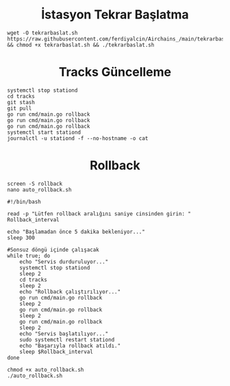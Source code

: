 <h1 align="center">İstasyon Tekrar Başlatma</h1>

```
wget -O tekrarbaslat.sh https://raw.githubusercontent.com/ferdiyalcin/Airchains_/main/tekrarbaslat.sh && chmod +x tekrarbaslat.sh && ./tekrarbaslat.sh
```

<h1 align="center">Tracks Güncelleme</h1>

```console
systemctl stop stationd
cd tracks
git stash
git pull
go run cmd/main.go rollback
go run cmd/main.go rollback
go run cmd/main.go rollback
systemctl start stationd
journalctl -u stationd -f --no-hostname -o cat
```

<!--[Buradan kopyala](https://github.com/ferdiyalcin/Airchains_/blob/main/tekrarbaslat.sh) -->

<h1 align="center">Rollback</h1>

```console
screen -S rollback
nano auto_rollback.sh
```


```
#!/bin/bash

read -p "Lütfen rollback aralığını saniye cinsinden girin: " Rollback_interval

echo "Başlamadan önce 5 dakika bekleniyor..."
sleep 300

#Sonsuz döngü içinde çalışacak
while true; do
    echo "Servis durduruluyor..."
    systemctl stop stationd
    sleep 2
    cd tracks
    sleep 2
    echo "Rollback çalıştırılıyor..."
    go run cmd/main.go rollback
    sleep 2
    go run cmd/main.go rollback
    sleep 2
    go run cmd/main.go rollback
    sleep 2
    echo "Servis başlatılıyor..."
    sudo systemctl restart stationd
    echo "Başarıyla rollback atıldı."
    sleep $Rollback_interval
done
```

```console
chmod +x auto_rollback.sh
./auto_rollback.sh
```
